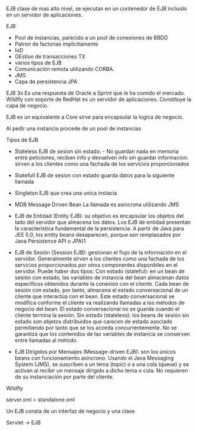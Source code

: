 EJB clase de mas alto nivel, se ejecutan en un contenedor de EJB incluido en un servidor de aplicaciones.

EJB 
 + Pool de instancias, parecido a un pool de conexiones de BBDD
 + Patron de factorias implicitamente
 + IoD 
 + GEstion de transacciones TX
 + varios tipos de EJB
 + Comunicación remota utilizando CORBA.
 + JMS
 + Capa de persistencia JPA

EJB 3x Es una respuesta de Oracle a Sprint que le ha comido el mercado. Wildfly con soporte de RedHat es un servidor de aplicaciones.  Constituye la capa de negocio.

EJB es un equivalente a Core sirve para encapsular la logica de negocio.

 Al pedir una instancia procede de un pool de instancias


 Tipos de EJB

 + Stateless EJB de sesion sin estado: - No guardan nada en memoria entre peticiones, reciben info y devuelven info sin guardar informacion. sirven a los clientes como una fachada de los servicios proporcionados
 + Statefull EJB de sesion con estado guarda datos para la siguiente llamada
 + Singleton EJB que crea una unica instacia 
 + MDB Message Driven Bean La llamada es asincrona utilizando JMS 
 
 + EJB de Entidad (Entity EJB): su objetivo es encapsular los objetos del lado del servidor que almacena los datos. Los EJB de entidad presentan la característica fundamental de la persistencia. A partir de  Java para JEE 5.0, los entity beans desaparecen, porque son remplazados por Java Persistence API o JPA)1​
        
 + EJB de Sesión (Session EJB): gestionan el flujo de la información en el servidor. Generalmente sirven a los clientes como una fachada de los servicios proporcionados por otros componentes disponibles en el servidor. Puede haber dos tipos:
        Con estado (stateful): en un bean de sesión con estado, las variables de instancia del bean almacenan datos específicos obtenidos durante la conexión con el cliente. Cada bean de sesión con estado, por tanto, almacena el estado conversacional de un cliente que interactúa con el bean. Este estado conversacional se modifica conforme el cliente va realizando llamadas a los métodos de negocio del bean. El estado conversacional no se guarda cuando el cliente termina la sesión.
        Sin estado (stateless): los beans de sesión sin estado son objetos distribuidos que carecen de estado asociado permitiendo por tanto que se los acceda concurrentemente. No se garantiza que los contenidos de las variables de instancia se conserven entre llamadas al método.
 + EJB Dirigidos por Mensajes (Message-driven EJB): son los únicos beans con funcionamiento asíncrono. Usando el Java Messaging System (JMS), se suscriben a un tema (topic) o a una cola (queue) y se activan al recibir un mensaje dirigido a dicho tema o cola. No requieren de su instanciación por parte del cliente.


Wildfly

server.xml > standalone.xml


Un EJB consta de un interfaz de negocio y una clase

Servlet -> EJB 
